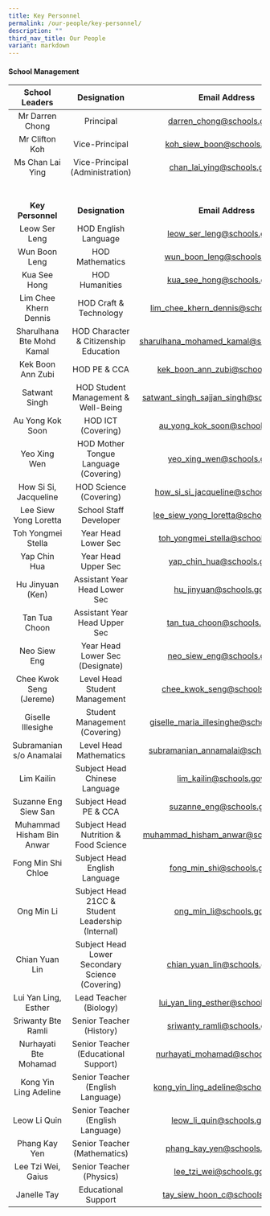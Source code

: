 ```yaml
---
title: Key Personnel
permalink: /our-people/key-personnel/
description: ""
third_nav_title: Our People
variant: markdown
---
```

#### School Management 

| School Leaders | Designation | Email Address |
|:---:|:---:|:---:|
| Mr Darren Chong | Principal | darren_chong@schools.gov.sg |
| Mr Clifton Koh | Vice-Principal | koh_siew_boon@schools.gov.sg|
| Ms Chan Lai Ying| Vice-Principal (Administration)| chan_lai_ying@schools.gov.sg |
<br><br>**Key Personnel** |  <br><br>**Designation**  | <br><br>**Email Address**  |
| Leow Ser Leng | HOD English Language | leow_ser_leng@schools.gov.sg |
| Wun Boon Leng | HOD Mathematics | wun_boon_leng@schools.gov.sg |
| Kua See Hong | HOD Humanities | kua_see_hong@schools.gov.sg |
| Lim Chee Khern Dennis | HOD Craft &amp; Technology | lim_chee_khern_dennis@schools.gov.sg |
| Sharulhana Bte Mohd Kamal | HOD Character &amp; Citizenship Education | sharulhana_mohamed_kamal@schools.gov.sg |
| Kek Boon Ann Zubi | HOD PE &amp; CCA | kek_boon_ann_zubi@schools.gov.sg |
| Satwant Singh | HOD Student Management &amp; Well-Being | satwant_singh_sajjan_singh@schools.gov.sg |
| Au Yong Kok Soon | HOD ICT (Covering) | au_yong_kok_soon@schools.gov.sg |
| Yeo Xing Wen | HOD Mother Tongue Language (Covering) | yeo_xing_wen@schools.gov.sg |
| How Si Si, Jacqueline | HOD Science (Covering) | how_si_si_jacqueline@schools.gov.sg |
| Lee Siew Yong Loretta | School Staff Developer | lee_siew_yong_loretta@schools.gov.sg |
| Toh Yongmei Stella | Year Head Lower Sec | toh_yongmei_stella@schools.gov.sg |
| Yap Chin Hua | Year Head Upper Sec |  yap_chin_hua@schools.gov.sg|
| Hu Jinyuan (Ken) | Assistant Year Head Lower Sec |   hu_jinyuan@schools.gov.sg |
| Tan Tua Choon | Assistant Year Head Upper Sec | tan_tua_choon@schools.gov.sg |
| Neo Siew Eng | Year Head Lower Sec (Designate) | neo_siew_eng@schools.gov.sg |
| Chee Kwok Seng (Jereme) | Level Head Student Management | chee_kwok_seng@schools.gov.sg |
| Giselle Illesighe | Student Management (Covering) | giselle_maria_illesinghe@schools.gov.sg |
| Subramanian s/o Anamalai  | Level Head Mathematics | subramanian_annamalai@schools.gov.sg
| Lim Kailin | Subject Head Chinese Language | lim_kailin@schools.gov.sg |
| Suzanne Eng Siew San | Subject Head PE &amp; CCA | suzanne_eng@schools.gov.sg |
| Muhammad Hisham Bin Anwar | Subject Head Nutrition &amp; Food Science | muhammad_hisham_anwar@schools.gov.sg |
| Fong Min Shi Chloe | Subject Head English Language | fong_min_shi@schools.gov.sg |
| Ong Min Li | Subject Head 21CC &amp; Student Leadership (Internal)  | ong_min_li@schools.gov.sg |
| Chian Yuan Lin | Subject Head Lower Secondary Science (Covering)  | chian_yuan_lin@schools.gov.sg |
| Lui Yan Ling, Esther | Lead Teacher (Biology) | lui_yan_ling_esther@schools.gov.sg |
| Sriwanty Bte Ramli | Senior Teacher (History) | sriwanty_ramli@schools.gov.sg |
| Nurhayati Bte Mohamad | Senior Teacher (Educational Support) | nurhayati_mohamad@schools.gov.sg |
| Kong Yin Ling Adeline | Senior Teacher (English Language) | kong_yin_ling_adeline@schools.gov.sg |
| Leow Li Quin | Senior Teacher (English Language) | leow_li_quin@schools.gov.sg |
| Phang Kay Yen | Senior Teacher (Mathematics) | phang_kay_yen@schools.gov.sg |
| Lee Tzi Wei, Gaius | Senior Teacher (Physics) | lee_tzi_wei@schools.gov.sg |
| Janelle Tay | Educational Support | tay_siew_hoon_c@schools.gov.sg |